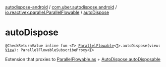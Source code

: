 [autodispose-android](../../index.md) / [com.uber.autodispose.android](../index.md) / [io.reactivex.parallel.ParallelFlowable](index.md) / [autoDispose](./auto-dispose.md)

# autoDispose

`@CheckReturnValue inline fun <T> `[`ParallelFlowable`](http://reactivex.io/RxJava/2.x/javadoc/io/reactivex/parallel/ParallelFlowable.html)`<`[`T`](auto-dispose.md#T)`>.autoDispose(view: `[`View`](https://developer.android.com/reference/android/view/View.html)`): ParallelFlowableSubscribeProxy<`[`T`](auto-dispose.md#T)`>`

Extension that proxies to [ParallelFlowable.as](http://reactivex.io/RxJava/2.x/javadoc/io/reactivex/parallel/ParallelFlowable.html) + [AutoDispose.autoDisposable](#)

